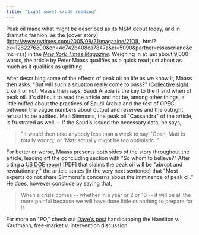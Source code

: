 ```yaml
---
title: "Light sweet crude reading"
---
```

Peak oil made what might be described as its MSM debut today, and in dramatic
fashion, as the [cover story](http://www.nytimes.com/2005/08/21/magazine/21OIL
.html?ex=1282276800&en=4c742b408ca7847a&ei=5090&partner=rssuserland&emc=rss)
in the _[New York Times
Magazine](http://www.nytimes.com/pages/magazine/index.html?8dpc)_. Weighing in
at just about 9,000 words, the article by Peter Maass qualifies as a quick
read just about as much as it qualifies as uplifting.

  
After describing some of the effects of peak oil on life as we know it, Maass
then asks: "But will such a situation really come to pass?" ([Collective
sigh](http://www.theoildrum.com/)). Like it or not, Maass then says, Saudi
Arabia is the key to the if and when of peak oil. It's difficult to read the
article and not be, among other things, a little miffed about the practices of
Saudi Arabia and the rest of OPEC, between the vague numbers about output and
reserves and the outright refusal to be audited. Matt Simmons, the peak oil
"Cassandra" of the article, is frustrated as well -- if the Saudis issued the
necessary data, he says,

> "It would then take anybody less than a week to say, 'Gosh, Matt is totally
wrong,' or 'Matt actually might be too optimistic.'"

For better or worse, Maass presents both sides of the story throughout the
article, leading off the concluding section with "So whom to believe?" After
citing a [US DOE](http://www.energy.gov/engine/content.do)
[report](http://www.hilltoplancers.org/stories/hirsch0502.pdf) [PDF] that
claims the peak oil will be "abrupt and revolutionary," the article states (in
the very next sentence) that "Most experts do not share Simmons's concerns
about the imminence of peak oil." He does, however conclude by saying that,

> When a crisis comes -- whether in a year or 2 or 10 -- it will be all the
more painful because we will have done little or nothing to prepare for it.

For more on "PO," check out [Dave's
post](http://gristmill.grist.org/story/2005/8/3/151536/5739) handicapping the
Hamilton v. Kaufmann, free-market v. intervention discussion.


